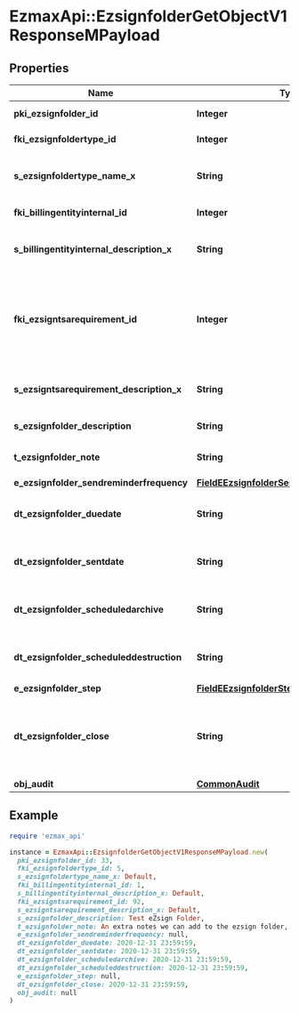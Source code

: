 # EzmaxApi::EzsignfolderGetObjectV1ResponseMPayload

## Properties

| Name | Type | Description | Notes |
| ---- | ---- | ----------- | ----- |
| **pki_ezsignfolder_id** | **Integer** | The unique ID of the Ezsignfolder |  |
| **fki_ezsignfoldertype_id** | **Integer** | The unique ID of the Ezsignfoldertype. |  |
| **s_ezsignfoldertype_name_x** | **String** | The name of the Ezsignfoldertype in the language of the requester |  |
| **fki_billingentityinternal_id** | **Integer** | The unique ID of the Billingentityinternal. |  |
| **s_billingentityinternal_description_x** | **String** | The description of the Billingentityinternal in the language of the requester |  |
| **fki_ezsigntsarequirement_id** | **Integer** | The unique ID of the Ezsigntsarequirement.  Determine if a Time Stamping Authority should add a timestamp on each of the signature. Valid values:  |Value|Description| |-|-| |1|No. TSA Timestamping will requested. This will make all signatures a lot faster since no round-trip to the TSA server will be required. Timestamping will be made using eZsign server&#39;s time.| |2|Best effort. Timestamping from a Time Stamping Authority will be requested but is not mandatory. In the very improbable case it cannot be completed, the timestamping will be made using eZsign server&#39;s time. **Additional fee applies**| |3|Mandatory. Timestamping from a Time Stamping Authority will be requested and is mandatory. In the very improbable case it cannot be completed, the signature will fail and the user will be asked to retry. **Additional fee applies**| |  |
| **s_ezsigntsarequirement_description_x** | **String** | The description of the Ezsigntsarequirement in the language of the requester |  |
| **s_ezsignfolder_description** | **String** | The description of the Ezsignfolder |  |
| **t_ezsignfolder_note** | **String** | Somes extra notes about the eZsign Folder |  |
| **e_ezsignfolder_sendreminderfrequency** | [**FieldEEzsignfolderSendreminderfrequency**](FieldEEzsignfolderSendreminderfrequency.md) |  |  |
| **dt_ezsignfolder_duedate** | **String** | The maximum date and time at which the Ezsignfolder can be signed. |  |
| **dt_ezsignfolder_sentdate** | **String** | The date and time at which the Ezsign folder was sent the last time. |  |
| **dt_ezsignfolder_scheduledarchive** | **String** | The scheduled date and time at which the Ezsignfolder should be archived. |  |
| **dt_ezsignfolder_scheduleddestruction** | **String** | The scheduled date and time at which the Ezsignfolder should be Destroyed. |  |
| **e_ezsignfolder_step** | [**FieldEEzsignfolderStep**](FieldEEzsignfolderStep.md) |  |  |
| **dt_ezsignfolder_close** | **String** | The date and time at which the folder was closed. Either by applying the last signature or by completing it prematurely. |  |
| **obj_audit** | [**CommonAudit**](CommonAudit.md) |  |  |

## Example

```ruby
require 'ezmax_api'

instance = EzmaxApi::EzsignfolderGetObjectV1ResponseMPayload.new(
  pki_ezsignfolder_id: 33,
  fki_ezsignfoldertype_id: 5,
  s_ezsignfoldertype_name_x: Default,
  fki_billingentityinternal_id: 1,
  s_billingentityinternal_description_x: Default,
  fki_ezsigntsarequirement_id: 92,
  s_ezsigntsarequirement_description_x: Default,
  s_ezsignfolder_description: Test eZsign Folder,
  t_ezsignfolder_note: An extra notes we can add to the ezsign folder,
  e_ezsignfolder_sendreminderfrequency: null,
  dt_ezsignfolder_duedate: 2020-12-31 23:59:59,
  dt_ezsignfolder_sentdate: 2020-12-31 23:59:59,
  dt_ezsignfolder_scheduledarchive: 2020-12-31 23:59:59,
  dt_ezsignfolder_scheduleddestruction: 2020-12-31 23:59:59,
  e_ezsignfolder_step: null,
  dt_ezsignfolder_close: 2020-12-31 23:59:59,
  obj_audit: null
)
```

